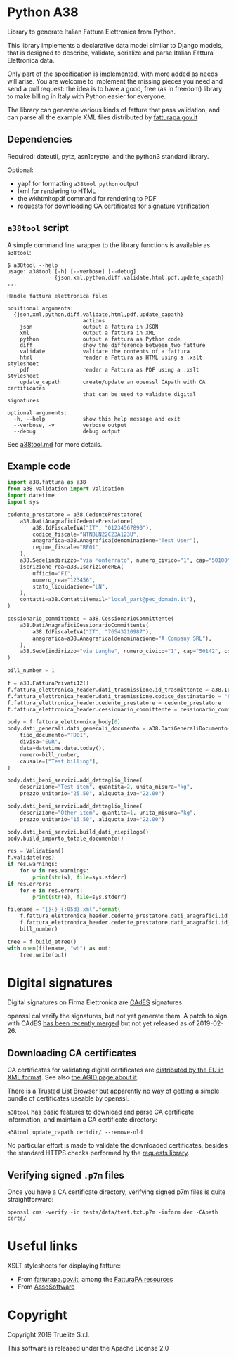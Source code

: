 # Python A38

Library to generate Italian Fattura Elettronica from Python.

This library implements a declarative data model similar to Django models, that
is designed to describe, validate, serialize and parse Italian Fattura
Elettronica data.

Only part of the specification is implemented, with more added as needs will
arise. You are welcome to implement the missing pieces you need and send a pull
request: the idea is to have a good, free (as in freedom) library to make
billing in Italy with Python easier for everyone.

The library can generate various kinds of fatture that pass validation, and can
parse all the example XML files distributed by
[fatturapa.gov.it](https://www.fatturapa.gov.it/it/lafatturapa/esempi/)


## Dependencies

Required: dateutil, pytz, asn1crypto, and the python3 standard library.

Optional:
 * yapf for formatting `a38tool python` output
 * lxml for rendering to HTML
 * the wkhtmltopdf command for rendering to PDF
 * requests for downloading CA certificates for signature verification


## `a38tool` script

A simple command line wrapper to the library functions is available as `a38tool`:

```text
$ a38tool --help
usage: a38tool [-h] [--verbose] [--debug]
               {json,xml,python,diff,validate,html,pdf,update_capath} ...

Handle fattura elettronica files

positional arguments:
  {json,xml,python,diff,validate,html,pdf,update_capath}
                        actions
    json                output a fattura in JSON
    xml                 output a fattura in XML
    python              output a fattura as Python code
    diff                show the difference between two fatture
    validate            validate the contents of a fattura
    html                render a Fattura as HTML using a .xslt stylesheet
    pdf                 render a Fattura as PDF using a .xslt stylesheet
    update_capath       create/update an openssl CApath with CA certificates
                        that can be used to validate digital signatures

optional arguments:
  -h, --help            show this help message and exit
  --verbose, -v         verbose output
  --debug               debug output
```

See [a38tool.md](a38tool.md) for more details.



## Example code

```py
import a38.fattura as a38
from a38.validation import Validation
import datetime
import sys

cedente_prestatore = a38.CedentePrestatore(
    a38.DatiAnagraficiCedentePrestatore(
        a38.IdFiscaleIVA("IT", "01234567890"),
        codice_fiscale="NTNBLN22C23A123U",
        anagrafica=a38.Anagrafica(denominazione="Test User"),
        regime_fiscale="RF01",
    ),
    a38.Sede(indirizzo="via Monferrato", numero_civico="1", cap="50100", comune="Firenze", provincia="FI", nazione="IT"),
    iscrizione_rea=a38.IscrizioneREA(
        ufficio="FI",
        numero_rea="123456",
        stato_liquidazione="LN",
    ),
    contatti=a38.Contatti(email="local_part@pec_domain.it"),
)

cessionario_committente = a38.CessionarioCommittente(
    a38.DatiAnagraficiCessionarioCommittente(
        a38.IdFiscaleIVA("IT", "76543210987"),
        anagrafica=a38.Anagrafica(denominazione="A Company SRL"),
    ),
    a38.Sede(indirizzo="via Langhe", numero_civico="1", cap="50142", comune="Firenze", provincia="FI", nazione="IT"),
)

bill_number = 1

f = a38.FatturaPrivati12()
f.fattura_elettronica_header.dati_trasmissione.id_trasmittente = a38.IdTrasmittente("IT", "10293847561")
f.fattura_elettronica_header.dati_trasmissione.codice_destinatario = "FUFUFUF"
f.fattura_elettronica_header.cedente_prestatore = cedente_prestatore
f.fattura_elettronica_header.cessionario_committente = cessionario_committente

body = f.fattura_elettronica_body[0]
body.dati_generali.dati_generali_documento = a38.DatiGeneraliDocumento(
    tipo_documento="TD01",
    divisa="EUR",
    data=datetime.date.today(),
    numero=bill_number,
    causale=["Test billing"],
)

body.dati_beni_servizi.add_dettaglio_linee(
    descrizione="Test item", quantita=2, unita_misura="kg",
    prezzo_unitario="25.50", aliquota_iva="22.00")

body.dati_beni_servizi.add_dettaglio_linee(
    descrizione="Other item", quantita=1, unita_misura="kg",
    prezzo_unitario="15.50", aliquota_iva="22.00")

body.dati_beni_servizi.build_dati_riepilogo()
body.build_importo_totale_documento()

res = Validation()
f.validate(res)
if res.warnings:
    for w in res.warnings:
        print(str(w), file=sys.stderr)
if res.errors:
    for e in res.errors:
        print(str(e), file=sys.stderr)

filename = "{}{}_{:05d}.xml".format(
    f.fattura_elettronica_header.cedente_prestatore.dati_anagrafici.id_fiscale_iva.id_paese,
    f.fattura_elettronica_header.cedente_prestatore.dati_anagrafici.id_fiscale_iva.id_codice,
    bill_number)

tree = f.build_etree()
with open(filename, "wb") as out:
    tree.write(out)
```


# Digital signatures

Digital signatures on Firma Elettronica are
[CAdES](https://en.wikipedia.org/wiki/CAdES_(computing)) signatures.

openssl cal verify the signatures, but not yet generate them. A patch to sign
with CAdES [has been recently merged](https://github.com/openssl/openssl/commit/e85d19c68e7fb3302410bd72d434793e5c0c23a0)
but not yet released as of 2019-02-26.

## Downloading CA certificates

CA certificates for validating digital certificates are
[distributed by the EU in XML format](https://ec.europa.eu/cefdigital/wiki/display/cefdigital/esignature).
See also [the AGID page about it](https://www.agid.gov.it/it/piattaforme/firma-elettronica-qualificata/certificati).

There is a [Trusted List Browser](https://webgate.ec.europa.eu/tl-browser/) but
apparently no way of getting a simple bundle of certificates useable by
openssl.

`a38tool` has basic features to download and parse CA certificate information,
and maintain a CA certificate directory:

```
a38tool update_capath certdir/ --remove-old
```

No particular effort is made to validate the downloaded certificates, besides
the standard HTTPS checks performed by the [requests
library](http://docs.python-requests.org/en/master/).

## Verifying signed `.p7m` files

Once you have a CA certificate directory, verifying signed p7m files is quite
straightforward:

```
openssl cms -verify -in tests/data/test.txt.p7m -inform der -CApath certs/
```


# Useful links

XSLT stylesheets for displaying fatture:

* From [fatturapa.gov.it](https://www.fatturapa.gov.it/),
  among the [FatturaPA resources](https://www.fatturapa.gov.it/it/norme-e-regole/documentazione-fattura-elettronica/formato-fatturapa/index.html)
* From [AssoSoftware](http://www.assosoftware.it/allegati/assoinvoice/FoglioStileAssoSoftware.zip)


# Copyright

Copyright 2019 Truelite S.r.l.

This software is released under the Apache License 2.0

